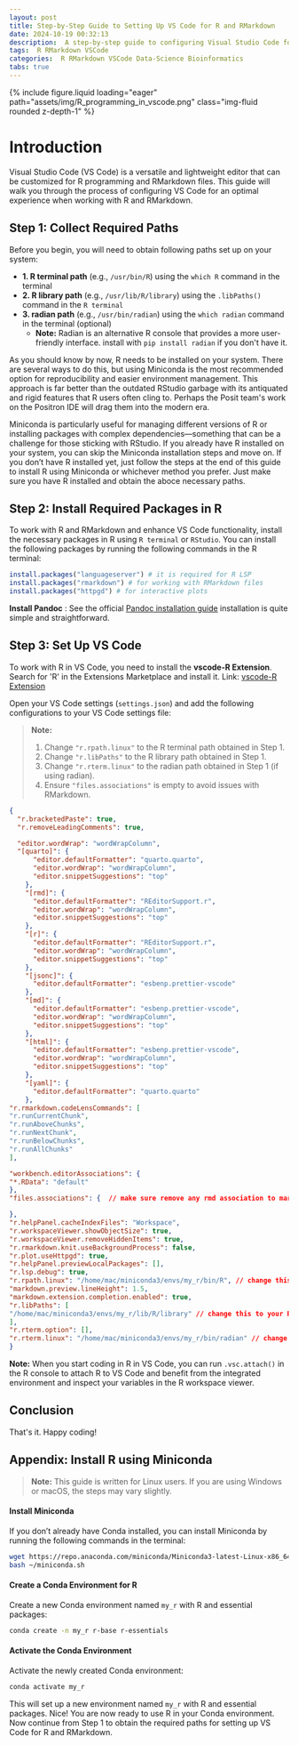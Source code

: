 ```yaml
---
layout: post
title: Step-by-Step Guide to Setting Up VS Code for R and RMarkdown
date: 2024-10-19 00:32:13
description:  A step-by-step guide to configuring Visual Studio Code for R and RMarkdown files.
tags:  R RMarkdown VSCode
categories:  R RMarkdown VSCode Data-Science Bioinformatics
tabs: true
---
```


{% include figure.liquid loading="eager" path="assets/img/R_programming_in_vscode.png" class="img-fluid rounded z-depth-1" %}


# Introduction

Visual Studio Code (VS Code) is a versatile and lightweight editor that can be customized for R programming and RMarkdown files. This guide will walk you through the process of configuring VS Code for an optimal experience when working with R and RMarkdown.

## Step 1: Collect Required Paths

Before you begin, you will need to obtain following paths set up on your system:

- **1. R terminal path** (e.g., `/usr/bin/R`) using the `which R` command in the terminal
- **2. R library path** (e.g., `/usr/lib/R/library`) using the `.libPaths()` command in the `R terminal`
- **3. radian path** (e.g., `/usr/bin/radian`) using the `which radian` command in the terminal (optional)
  - **Note:** Radian is an alternative R console that provides a more user-friendly interface. install with `pip install radian` if you don't have it.


As you should know by now, R needs to be installed on your system. There are several ways to do this, but using Miniconda is the most recommended option for reproducibility and easier environment management. This approach is far better than the outdated RStudio garbage with its antiquated and rigid features that R users often cling to. Perhaps the Posit team's work on the Positron IDE will drag them into the modern era.

Miniconda is particularly useful for managing different versions of R or installing packages with complex dependencies—something that can be a challenge for those sticking with RStudio. If you already have R installed on your system, you can skip the Miniconda installation steps and move on. If you don’t have R installed yet, just follow the steps at the end of this guide to install R using Miniconda or whichever method you prefer. Just make sure you have R installed and obtain the aboce necessary paths.

## Step 2: Install Required Packages in R 

To work with R and RMarkdown and enhance VS Code functionality, install the necessary packages in R using  `R terminal` or  `RStudio`. You can install the following packages by running the following commands in the R terminal:

```r
install.packages("languageserver") # it is required for R LSP
install.packages("rmarkdown") # for working with RMarkdown files
install.packages("httpgd") # for interactive plots
```

**Install Pandoc** : See the official [Pandoc installation guide](https://pandoc.org/installing.html)  installation is quite simple and straightforward.

## Step 3: Set Up VS Code

To work with R in VS Code, you need to install the **vscode-R Extension**.
Search for 'R' in the Extensions Marketplace and install it.
Link: [vscode-R Extension](https://marketplace.visualstudio.com/items?itemName=REditorSupport.r)


Open your VS Code settings (`settings.json`) and add the following configurations to your VS Code settings file:

> **Note:** 
> 1. Change `"r.rpath.linux"` to the R terminal path obtained in Step 1.
> 2. Change `"r.libPaths"` to the R library path obtained in Step 1.
> 3. Change `"r.rterm.linux"` to the radian path obtained in Step 1 (if using radian).
> 4. Ensure `"files.associations"` is empty to avoid issues with RMarkdown.

```json
{
  "r.bracketedPaste": true,
  "r.removeLeadingComments": true,

  "editor.wordWrap": "wordWrapColumn",
  "[quarto]": {
      "editor.defaultFormatter": "quarto.quarto",
      "editor.wordWrap": "wordWrapColumn",
      "editor.snippetSuggestions": "top"
    },
    "[rmd]": {
      "editor.defaultFormatter": "REditorSupport.r",
      "editor.wordWrap": "wordWrapColumn",
      "editor.snippetSuggestions": "top"
    },
    "[r]": {
      "editor.defaultFormatter": "REditorSupport.r",
      "editor.wordWrap": "wordWrapColumn",
      "editor.snippetSuggestions": "top"
    },
    "[jsonc]": {
      "editor.defaultFormatter": "esbenp.prettier-vscode"
    },
    "[md]": {
      "editor.defaultFormatter": "esbenp.prettier-vscode",
      "editor.wordWrap": "wordWrapColumn",
      "editor.snippetSuggestions": "top"
    },
    "[html]": {
      "editor.defaultFormatter": "esbenp.prettier-vscode",
      "editor.wordWrap": "wordWrapColumn",
      "editor.snippetSuggestions": "top"
    },
    "[yaml]": {
      "editor.defaultFormatter": "quarto.quarto"
    },
"r.rmarkdown.codeLensCommands": [
"r.runCurrentChunk",
"r.runAboveChunks",
"r.runNextChunk",
"r.runBelowChunks",
"r.runAllChunks"
],

"workbench.editorAssociations": {
"*.RData": "default"
},
"files.associations": {  // make sure remove any rmd association to markdown , otherwise it will cause some issues with RMarkdown. I personally keep this witout any argument. So, it will be like this: "files.associations": {}

},
"r.helpPanel.cacheIndexFiles": "Workspace",
"r.workspaceViewer.showObjectSize": true,
"r.workspaceViewer.removeHiddenItems": true,
"r.rmarkdown.knit.useBackgroundProcess": false,
"r.plot.useHttpgd": true,
"r.helpPanel.previewLocalPackages": [],
"r.lsp.debug": true,
"r.rpath.linux": "/home/mac/miniconda3/envs/my_r/bin/R", // change this to your R path
"markdown.preview.lineHeight": 1.5,
"markdown.extension.completion.enabled": true,
"r.libPaths": [
"/home/mac/miniconda3/envs/my_r/lib/R/library" // change this to your R library path
],
"r.rterm.option": [],
"r.rterm.linux": "/home/mac/miniconda3/envs/my_r/bin/radian" // change this to your radian path
}
```

**Note:** When you start coding in R in VS Code, you can run `.vsc.attach()` in the R console to attach R to VS Code and benefit from the integrated environment and inspect your variables in the R workspace viewer.


## Conclusion

That's it. Happy coding!



## Appendix: Install R using Miniconda 

> **Note:** This guide is written for Linux users. If you are using Windows or macOS, the steps may vary slightly.



#### Install Miniconda

If you don’t already have Conda installed, you can install Miniconda by running the following commands in the terminal:

```bash
wget https://repo.anaconda.com/miniconda/Miniconda3-latest-Linux-x86_64.sh -O ~/miniconda.sh
bash ~/miniconda.sh
```

#### Create a Conda Environment for R

Create a new Conda environment named `my_r` with R and essential packages:

```bash
conda create -n my_r r-base r-essentials
```

#### Activate the Conda Environment

Activate the newly created Conda environment:

```bash
conda activate my_r
```

This will set up a new environment named `my_r` with R and essential packages. Nice! You are now ready to use R in your Conda environment. Now continue from Step 1 to obtain the required paths for setting up VS Code for R and RMarkdown.
